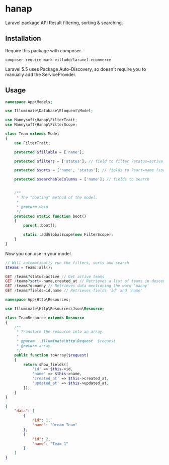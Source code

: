 # hanap
Laravel package API Result filtering, sorting &amp; searching.

## Installation

Require this package with composer.

```shell
composer require mark-villudo/laravel-ecommerce
```

Laravel 5.5 uses Package Auto-Discovery, so doesn't require you to manually add the ServiceProvider.

## Usage

```php
namespace App\Models;

use Illuminate\Database\Eloquent\Model;

use Mannysoft\Hanap\FilterTrait;
use Mannysoft\Hanap\FilterScope;

class Team extends Model
{
    use FilterTrait;

    protected $fillable = ['name'];

    protected $filters = ['status']; // field to filter ?status=active

    protected $sorts = ['name', 'status']; // fields to ?sort=name ?sort=-name ?sort=name,-status

    protected $searchableColumns = ['name']; // fields to search


    /**
     * The "booting" method of the model.
     *
     * @return void
     */
    protected static function boot()
    {
        parent::boot();

        static::addGlobalScope(new FilterScope);
    }
}
```
Now you can use in your model.

```php
// Will automatically run the filters, sorts and search
$teams = Team::all();
```
```php
GET /teams?status=active // Get active teams
GET /teams?sort=-name,created_at // Retrieves a list of teams in descending order of name. Within a specific name, older teams are ordered first
GET /teams?q=manny // Retrieves data mentioning the word 'manny'
GET /teams?fields=id,name // Retrieves fields 'id' and 'name'
```
```php
namespace App\Http\Resources;

use Illuminate\Http\Resources\Json\Resource;

class TeamResource extends Resource
{
    /**
     * Transform the resource into an array.
     *
     * @param  \Illuminate\Http\Request  $request
     * @return array
     */
    public function toArray($request)
    {
        return show_fields([
            'id' => $this->id,
            'name' => $this->name,
            'created_at' => $this->created_at,
            'updated_at' => $this->updated_at,
        ]);
    }
}
```
```json
{
    "data": [
        {
            "id": 1,
            "name": "Dream Team"
        },
        {
            "id": 2,
            "name": "Team 1"
        }
    ]
}
```
